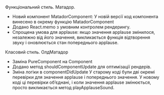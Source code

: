 Функціональний стиль. Матадор.
+ Новий компонент MatadorComponent: У новій версії код компонента винесено в окрему функцію MatadorComponent
+ Додано React.memo з умовним контролем рендерингу. 
+ Спрощена умова для applause: якщо значення applause змінилося, незалежно від його значення, викликається функція відтворення звуку і оновлюється стан попереднього applause.

Класовий стиль. ОлдМатадор
+ Заміна PureComponent на Component
+ Додано метод shouldComponentUpdate для оптимізації рендерів. 
+ Зміна логіки в componentDidUpdate
У старому коді були дві окремі перевірки для значення applause і попереднього значення. У новому коді ці перевірки об’єднані, і коли значення applause змінюється, просто викликається метод playApplauseSound.
